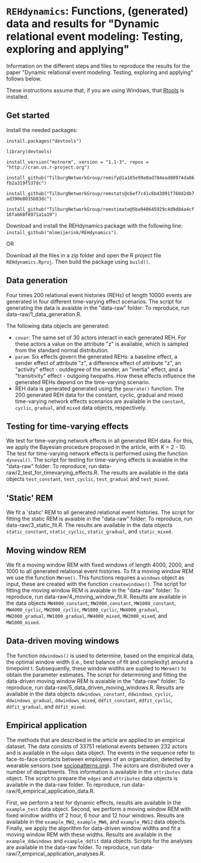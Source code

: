 # `REHdynamics`: Functions, (generated) data and results for "Dynamic relational event modeling: Testing, exploring and applying"

Information on the different steps and files to reproduce the results for 
the paper "Dynamic relational event modeling: Testing, exploring and applying"
follows below. 

These instructions assume that, if you are using Windows, that 
[Rtools](https://cran.r-project.org/bin/windows/Rtools/) is installed. 

## Get started
Install the needed packages:

`install.packages("devtools")`

`library(devtools)`

`install_version("mvtnorm", version = "1.1-3", repos = "http://cran.us.r-project.org")`

`install_github("TilburgNetworkGroup/remify@1a165e99a0ad784ead08974da86fb2a319f537dc")`

`install_github("TilburgNetworkGroup/remstats@c6ef7c41c6b43891f760d2db7ad390e8035b83dc")`

`install_github("TilburgNetworkGroup/remstimate@5ba940645929c4d9d84a4cf16fab68f8971a1a19")`


Download and install the REHdynamics package with the following line:
`install_github("mlmeijerink/REHdynamics")`.

OR 

Download all the files in a zip folder and open the R project file
`REHdynamics.Rproj`. Then build the package using `build()`. 

## Data generation 
Four times 200 relational event histories (REHs) of length 10000 events are 
generated in four different time-varying effect scenarios. The script for
generating the data is avaiable in the "data-raw" folder: To reproduce, run
data-raw/1_data_generation.R. 

The following data objects are generated: 
- `covar`: The same set of 30 actors interact in each generated REH. For these 
actors a value on the attribute "z" is available, which is sampled from the 
standard normal distribution. 
- `param`: Six effects govern the generated REHs: a baseline effect, a sender 
effect of attribute "z", a difference effect of attribute "z", an "activity" 
effect - outdegree of the sender, an "inertia" effect, and a "transitivity" 
effect - outgoing twopaths. How these effects influence the generated REHs 
depend on the time-varying scenario. 
- REH data is generated generated using the `generate()` function. The 200 
generated REH data for the constant, cyclic, gradual and mixed time-varying
network effects scenarios are available in the `constant`, `cyclic`, `gradual`,
and `mixed` data objects, respectively. 

## Testing for time-varying effects
We test for time-varying network effects in all generated REH data. For this, 
we apply the Bayesian procedure proposed in the article, with K = 2 - 10. The 
test for time-varying network effects is performed using the function 
`dyneval()`. The script for testing for time-varying effects is avaiable in the "data-raw" 
folder: To reproduce, run data-raw/2_test_for_timevarying_effects.R.  The results 
are available in the data objects `test_constant`, `test_cyclic`, `test_gradual` 
and `test_mixed`. 

## 'Static' REM
We fit a 'static' REM to all generated relational event histories. The script for 
fitting the static REM is avaiable in the "data-raw" folder: To reproduce, 
run data-raw/3_static_fit.R. The results are available in the data objects
`static_constant`, `static_cyclic`, `static_gradual`, and `static_mixed`.

## Moving window REM 
We fit a moving window REM with fixed windows of length 4000, 2000, and 1000 to
all generated relational event histories. To fit a moving window REM we use the
function `MWrem()`. This functions requires a `windows` object as input, these
are created with the function `createwindows()`. The script for fitting the 
moving window REM is avaiable in the "data-raw" folder: To reproduce, 
run data-raw/4_moving_window_fit.R. Results are available in the data 
objects `MW4000_constant`, `MW2000_constant`, `MW1000_constant`, 
`MW4000_cyclic`, `MW2000_cyclic`, `MW1000_cyclic`, 
`MW4000_gradual`, `MW2000_gradual`, `MW1000_gradual`, 
`MW4000_mixed`, `MW2000_mixed`, and `MW1000_mixed`.

## Data-driven moving windows 
The function `ddwindows()` is used to determine, based on the empirical data,
the optimal window width (i.e., best balance of fit and complexity) around a 
timepoint t. Subsequently, these window widths are suplied to `MWrem()` to 
obtain the parameter estimates. The script for determining and fitting the 
data-driven moving window REM is avaiable in the "data-raw" folder: To reproduce, 
run data-raw/5_data_driven_moving_windows.R. Results are available in the data 
objects `ddwindows_constant`, `ddwindows_cyclic`, `ddwindows_gradual`, 
`ddwindows_mixed`, `ddfit_constant`, `ddfit_cyclic`, `ddfit_gradual`, and 
`ddfit_mixed`.

## Empirical application
The methods that are described in the article are applied to an 
empirical dataset. The data consists of 33751 relational events between 232 
actors and is available in the `edges` data object. The events in the 
sequence refer to face-to-face contacts between employees of an organization, 
detected by wearable sensors 
(see [sociopatterns.org](http://www.sociopatterns.org/)). The actors are 
distributed over a number of departments. This information is available in the 
`attributes` data object. The script to prepare the `edges` and `attributes` 
data objects is available in the data-raw folder. To reproduce, 
run data-raw/6_empirical_application_data.R.

First, we perform a test for dynamic effects, results are available in the 
`example_test` data object. Second, we perform a moving window REM with fixed 
window widths of 2 hour, 6 hour and 12 hour windows. Results are available in 
the `example_MW2`, `example_MW6`, and `example_MW12` data objects. Finally, we 
apply the algorithm for data-driven window widths and fit a moving window REM 
with these widths. Results are available in the `example_ddwindows` and 
`example_ddfit` data objects. Scripts for the analyses are available in the
data-raw folder. To reproduce, run data-raw/7_empirical_application_analyses.R.

